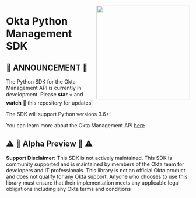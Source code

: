 [<img src="https://aws1.discourse-cdn.com/standard14/uploads/oktadev/original/1X/0c6402653dfb70edc661d4976a43a46f33e5e919.png" align="right" width="256px"/>](https://devforum.okta.com/)

# Okta Python Management SDK

## :rotating_light: ANNOUNCEMENT :rotating_light:

The Python SDK for the Okta Management API is currently in development. Please **star** :star: and **watch** :eyes: this repository for updates!

The SDK will support Python versions 3.6+!

You can learn more about the Okta Management API [here](https://developer.okta.com/docs/reference/)

## :warning: :construction: Alpha Preview :construction: :warning:

**Support Disclaimer:** This SDK is not actively maintained. This SDK is community supported and is maintained by members of the Okta team for developers and IT professionals. This library is not an official Okta product and does not qualify for any Okta support. Anyone who chooses to use this library must ensure that their implementation meets any applicable legal obligations including any Okta terms and conditions
